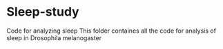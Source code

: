 # Sleep-study
Code for analyzing sleep
This folder containes all the code for analysis of sleep in Drosophila melanogaster
